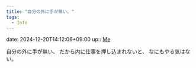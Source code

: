 ```yaml
---
title: "自分の外に手が無い、"
tags:
  - Info
---
```


date: 2024-12-20T14:12:06+09:00
up:: [Me](../Bar/Novel/Chaos/Me.md)

自分の外に手が無い、
だから内に仕事を押し込まれないと、
なにもやる気はない。